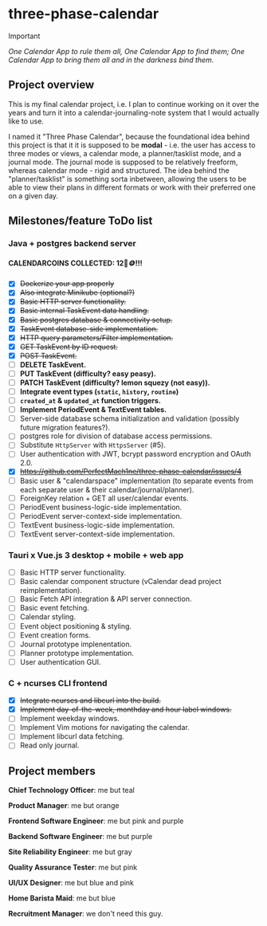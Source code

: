 # three-phase-calendar

> [!IMPORTANT]
> *One Calendar App to rule them all, One Calendar App to find them; One Calendar App to bring them all and in the darkness bind them.*

## Project overview

This is my final calendar project, i.e. I plan to continue working on it over the years and turn it into a calendar-journaling-note system that I would actually like to use.

I named it "Three Phase Calendar", because the foundational idea behind this project is that it it is supposed to be **modal** - i.e. the user has access to three modes or views, a calendar mode, a planner/tasklist mode, and a journal mode. The journal mode is supposed to be relatively freeform, whereas calendar mode - rigid and structured. The idea behind the "planner/tasklist" is something sorta inbetween, allowing the users to be able to view their plans in different formats or work with their preferred one on a given day.

## Milestones/feature ToDo list

### Java + postgres backend server 

#### CALENDARCOINS COLLECTED: 12📅🪙!!!

- [x] ~~Dockerize your app properly~~
- [x] ~~Also integrate Minikube (optional?)~~
- [x] ~~Basic HTTP server functionality.~~
- [x] ~~Basic internal TaskEvent data handling.~~
- [x] ~~Basic postgres database & connectivity setup.~~
- [x] ~~TaskEvent database-side implementation.~~
- [x] ~~HTTP query parameters/Filter implementation.~~
- [x] ~~GET TaskEvent by ID request.~~
- [x] ~~POST TaskEvent.~~
- [ ] **DELETE TaskEvent.**
- [ ] **PUT TaskEvent (difficulty? easy peasy).**
- [ ] **PATCH TaskEvent (difficulty? lemon squezy (not easy)).**
- [ ] **Integrate event types (`static`, `history`, `routine`)**
- [ ] **`created_at` & `updated_at` function triggers.**
- [ ] **Implement PeriodEvent & TextEvent tables.**
- [ ] Server-side database schema initialization and validation (possibly future migration features?).
- [ ] postgres role for division of database access permissions. 
- [ ] Substitute `HttpServer` with `HttpsServer` (#5).
- [ ] User authentication with JWT, bcrypt password encryption and OAuth 2.0.
- [x] ~~https://github.com/PerfectMach1ne/three-phase-calendar/issues/4~~
- [ ] Basic user & "calendarspace" implementation (to separate events from each separate user & their calendar/journal/planner).
- [ ] ForeignKey relation + GET all user/calendar events.
- [ ] PeriodEvent business-logic-side implementation.
- [ ] PeriodEvent server-context-side implementation.
- [ ] TextEvent business-logic-side implementation.
- [ ] TextEvent server-context-side implementation.

### Tauri x Vue.js 3 desktop + mobile + web app

- [ ] Basic HTTP server functionality.
- [ ] Basic calendar component structure (vCalendar dead project reimplementation).
- [ ] Basic Fetch API integration & API server connection.
- [ ] Basic event fetching.
- [ ] Calendar styling.
- [ ] Event object positioning & styling.
- [ ] Event creation forms.
- [ ] Journal prototype implenentation.
- [ ] Planner prototype implementation.
- [ ] User authentication GUI.

### C + ncurses CLI frontend

- [x] ~~Integrate ncurses and libcurl into the build.~~
- [x] ~~Implement day-of-the-week, monthday and hour label windows.~~
- [ ] Implement weekday windows.
- [ ] Implement Vim motions for navigating the calendar.
- [ ] Implement libcurl data fetching.
- [ ] Read only journal.

## Project members

**Chief Technology Officer**: me but teal

**Product Manager**: me but orange

**Frontend Software Engineer**: me but pink and purple

**Backend Software Engineer**: me but purple

**Site Reliability Engineer**: me but gray

**Quality Assurance Tester**: me but pink

**UI/UX Designer**: me but blue and pink

**Home Barista Maid**: me but blue

**Recruitment Manager**: we don't need this guy.
